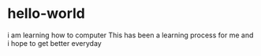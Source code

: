 # hello-world
i am learning how to computer 
This has been a learning process for me and i hope to get better everyday 
